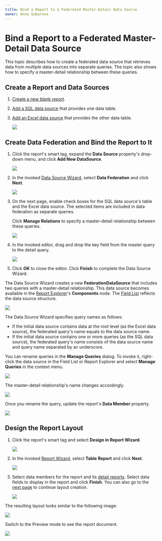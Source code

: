 ```yaml
---
title: Bind a Report to a Federated Master-Detail Data Source
owner: Anna Gubareva
---
```

# Bind a Report to a Federated Master-Detail Data Source

This topic describes how to create a federated data source that retrieves data from multiple data sources into separate queries. The topic also shows how to specify a master-detail relationship between these queries.

## Create a Report and Data Sources

1. [Create a new blank report](../../../../articles/report-designer/report-designer-for-winforms/report-designer-tools/report-wizard/blank-report.md).

2. [Add a SQL data source](../../../../articles/report-designer/report-designer-for-winforms/bind-to-data/bind-a-report-to-a-database.md) that provides one data table.

3. [Add an Excel data source](../../../../articles/report-designer/report-designer-for-winforms/bind-to-data/bind-a-report-to-an-excel-workbook.md) that provides the other data table.

    ![](../../../../images/eurd-federated-datasource-excel-datasource.png)

## Create Data Federation and Bind the Report to It

1. Click the report's smart tag, expand the **Data Source** property's drop-down menu, and click **Add New DataSource**.

    ![](../../../../images/eurd-add-federated-datasource.png)

2. In the invoked [Data Source Wizard](../../../../articles/report-designer/report-designer-for-winforms/report-designer-tools/data-source-wizard.md), select **Data Federation** and click **Next**.

    ![](../../../../images/eurd-data-federation-wizard.png)

3. On the next page, enable check boxes for the SQL data source's table and the Excel data source. The selected items are included in data federation as separate queries.

    Click **Manage Relations** to specify a master-detail relationship between these queries.

    ![](../../../../images/eurd-data-federation-choose-data-for-separate-queries.png)

4. In the invoked editor, drag and drop the key field from the master query to the detail query.

    ![](../../../../images/eurd-data-federation-master-detail-relationship.png)

5. Click **OK** to close the editor. Click **Finish** to complete the Data Source Wizard.

The Data Source Wizard creates a new **FederationDataSource** that includes two queries with a master-detail relationship. This data source becomes available in the [Report Explorer](../../../../articles/report-designer/report-designer-for-winforms/report-designer-tools/ui-panels/report-explorer.md)'s **Components** node. The [Field List](../../../../articles/report-designer/report-designer-for-winforms/report-designer-tools/ui-panels/field-list.md) reflects the data source structure.

![](../../../../images/eurd-data-federation-master-detail-data-source-structure.png)

The Data Source Wizard specifies query names as follows:

* If the initial data source contains data at the root level (as the Excel data source), the federated query's name equals to the data source name.
* If the initial data source contains one or more queries (as the SQL data source), the federated query's name consists of the data source name and query name separated by an underscore.

You can rename queries in the **Manage Queries** dialog. To invoke it, right-click the data source in the Field List or Report Explorer and select **Manage Queries** in the context menu.

![](../../../../images/eurd-data-federation-master-detail-rename-queries.png)

The master-detail relationship's name changes accordingly.

![](../../../../images/eurd-data-federation-master-detail-new-query-names.png)

Once you rename the query, update the report's **Data Member** property.

![](../../../../images/eurd-data-federation-master-detail-report-data-source-property.png)

## Design the Report Layout

1. Click the report's smart tag and select **Design in Report Wizard**.

    ![](../../../../images/eurd-data-federation-master-detail-design-in-report-wizard.png)

2. In the invoked [Report Wizard](../../../../articles/report-designer/report-designer-for-winforms/report-designer-tools/report-wizard.md), select **Table Report** and click **Next**.

    ![](../../../../images/eurd-data-federation-report-wizard-table-report.png)

3. Select data members for the report and its [detail reports](../../../../articles/report-designer/report-designer-for-winforms/create-popular-reports/create-a-master-detail-report-use-detail-report-bands.md). Select data fields to display in the report and click **Finish**. You can also go to the [next page](../../../../articles/report-designer/report-designer-for-winforms/report-designer-tools/report-wizard/table-report/add-grouping-levels.md) to continue layout creation.

    ![](../../../../images/eurd-data-federation-master-detail-report-wizard-select-fields.png)

The resulting layout looks similar to the following image:

![](../../../../images/eurd-data-federation-master-detail-report-layout-result.png)

Switch to the Preview mode to see the report document.

![](../../../../images/eurd-data-federation-master-detail-report-document-result.png)
